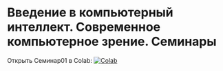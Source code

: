 # Введение в компьютерный интеллект. Современное компьютерное зрение. Семинары

Открыть Семинар01 в Colab: [![Colab](https://colab.research.google.com/assets/colab-badge.svg)](https://colab.research.google.com/github/mlcoursemm/cv2021spring/blob/master/seminars/seminar01_intro_colab.ipynb)
